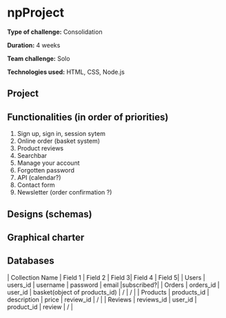 # npProject
**Type of challenge:** Consolidation

**Duration:** 4 weeks  

**Team challenge:** Solo

**Technologies used:** HTML, CSS, Node.js


## Project


## Functionalities (in order of priorities)
1. Sign up, sign in, session sytem
2. Online order (basket system)
3. Product reviews
4. Searchbar
5. Manage your account
6. Forgotten password
7. API (calendar?)
8. Contact form
9. Newsletter (order confirmation ?)

## Designs (schemas)

## Graphical charter

## Databases
| Collection Name | Field 1 | Field 2 | Field 3| Field 4 | Field 5|
| Users | users_id | username | password | email |subscribed?|
| Orders | orders_id | user_id | basket(object of products_id) | / | / |
| Products | products_id | description | price | review_id | / |
| Reviews | reviews_id | user_id | product_id | review | / |

